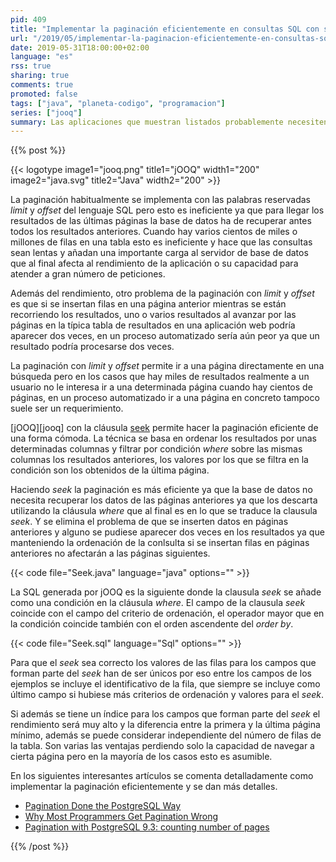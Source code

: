 ```yaml
---
pid: 409
title: "Implementar la paginación eficientemente en consultas SQL con seek"
url: "/2019/05/implementar-la-paginacion-eficientemente-en-consultas-sql-con-seek/"
date: 2019-05-31T18:00:00+02:00
language: "es"
rss: true
sharing: true
comments: true
promoted: false
tags: ["java", "planeta-codigo", "programacion"]
series: ["jooq"]
summary: Las aplicaciones que muestran listados probablemente necesiten mostrarlos paginados. Sin embargo, implementar la paginación correctamente para que sea eficiente no pasa por emplear las clausulas _limit_ ni _offset_ que habitualmente se utilizan sino con _seek_. Además de que _limit_ y _offset_ da lugar a resultados no deseados si entre obtención de página y página se insertan filas en páginas anteriores.
---
```


{{% post %}}


{{< logotype image1="jooq.png" title1="jOOQ" width1="200" image2="java.svg" title2="Java" width2="200" >}}

La paginación habitualmente se implementa con las palabras reservadas _limit_ y _offset_ del lenguaje SQL pero esto es ineficiente ya que para llegar los resultados de las últimas páginas la base de datos ha de recuperar antes todos los resultados anteriores. Cuando hay varios cientos de miles o millones de filas en una tabla esto es ineficiente y hace que las consultas sean lentas y añadan una importante carga al servidor de base de datos que al final afecta al rendimiento de la aplicación o su capacidad para atender a gran número de peticiones. 

Además del rendimiento, otro problema de la paginación con _limit_ y _offset_ es que si se insertan filas en una página anterior mientras se están recorriendo los resultados, uno o varios resultados al avanzar por las páginas en la típica tabla de resultados en una aplicación web podría aparecer dos veces, en un proceso automatizado sería aún peor ya que un resultado podría procesarse dos veces.

La paginación con _limit_ y _offset_ permite ir a una página directamente en una búsqueda pero en los casos que hay miles de resultados realmente a un usuario no le interesa ir a una determinada página cuando hay cientos de páginas, en un proceso automatizado ir a una página en concreto tampoco suele ser un requerimiento.

[jOOQ][jooq] con la cláusula [seek](https://www.jooq.org/javadoc/latest/org/jooq/SelectSeekStep1.html) permite hacer la paginación eficiente de una forma cómoda. La técnica se basa en ordenar los resultados por unas determinadas columnas y filtrar por condición _where_ sobre las mismas columnas los resultados anteriores, los valores por los que se filtra en la condición son los obtenidos de la última página.

Haciendo _seek_ la paginación es más eficiente ya que la base de datos no necesita recuperar los datos de las páginas anteriores ya que los descarta utilizando la cláusula _where_ que al final es en lo que se traduce la clausula _seek_. Y se elimina el problema de que se inserten datos en páginas anteriores y alguno se pudiese aparecer dos veces en los resultados ya que manteniendo la ordenación de la conlsulta si se insertan filas en páginas anteriores no afectarán a las páginas siguientes.

{{< code file="Seek.java" language="java" options="" >}}

La SQL generada por jOOQ es la siguiente donde la clausula _seek_ se añade como una condición en la cláusula _where_. El campo de la clausula _seek_ coincide con el campo del criterio de ordenación, el operador mayor que en la condición coincide también con el orden ascendente del _order by_.

{{< code file="Seek.sql" language="Sql" options="" >}}

Para que el _seek_ sea correcto los valores de las filas para los campos que forman parte del _seek_ han de ser únicos por eso entre los campos de los ejemplos se incluye el identificativo de la fila, que siempre se incluye como último campo si hubiese más criterios de ordenación y valores para el _seek_.

Si además se tiene un índice para los campos que forman parte del _seek_ el rendimiento será muy alto y la diferencia entre la primera y la última página mínimo, además se puede considerar independiente del número de filas de la tabla. Son varias las ventajas perdiendo solo la capacidad de navegar a cierta página pero en la mayoría de los casos esto es asumible.

En los siguientes interesantes artículos se comenta detalladamente como implementar la paginación eficientemente y se dan más detalles.

* [Pagination Done the PostgreSQL Way](https://wiki.postgresql.org/images/3/35/Pagination_Done_the_PostgreSQL_Way.pdf)
* [Why Most Programmers Get Pagination Wrong](https://blog.jooq.org/2016/08/10/why-most-programmers-get-pagination-wrong/)
* [Pagination with PostgreSQL 9.3: counting number of pages](https://dba.stackexchange.com/questions/73175/pagination-with-postgresql-9-3-counting-number-of-pages)

{{% /post %}}
